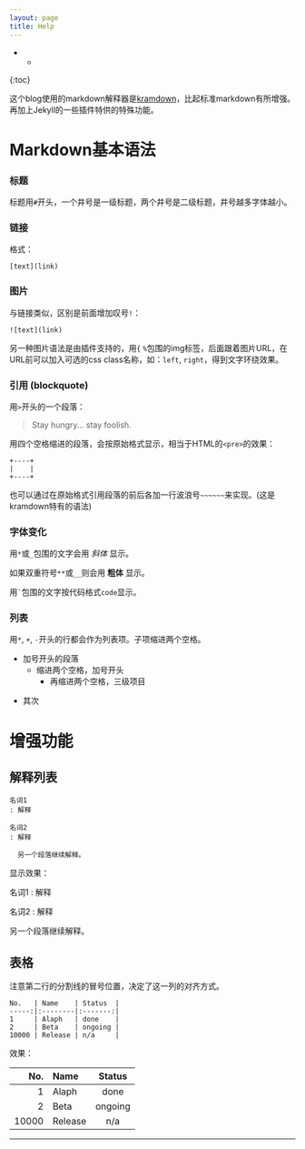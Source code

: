```yaml
---
layout: page
title: Help
---
```


- *
{:toc}

这个blog使用的markdown解释器是[kramdown](http://kramdown.rubyforge.org/quickref.html)，比起标准markdown有所增强。再加上Jekyll的一些插件特供的特殊功能。

# Markdown基本语法

### 标题

标题用`#`开头，一个井号是一级标题，两个井号是二级标题，井号越多字体越小。

### 链接

格式：

    [text](link)

### 图片

与链接类似，区别是前面增加叹号`!`：

    ![text](link)

另一种图片语法是由插件支持的，用`{` `%`包围的img标签，后面跟着图片URL，在URL前可以加入可选的css class名称，如：`left`, `right`，得到文字环绕效果。

### 引用 (blockquote)

用`>`开头的一个段落：

> Stay hungry...
stay foolish.

用四个空格缩进的段落，会按原始格式显示，相当于HTML的`<pre>`的效果：

    +----+
    |    |
    +----+

也可以通过在原始格式引用段落的前后各加一行波浪号`~~~~~~`来实现。(这是kramdown特有的语法)

### 字体变化

用`*`或`_`包围的文字会用 *斜体* 显示。

如果双重符号`**`或`__`则会用 **粗体** 显示。

用`` ` ``包围的文字按代码格式`code`显示。

### 列表

用`*`, `+`, `-`开头的行都会作为列表项。子项缩进两个空格。

+ 加号开头的段落
  + 缩进两个空格，加号开头
    + 再缩进两个空格，三级项目
- 其次

# 增强功能

## 解释列表

~~~~
名词1
: 解释

名词2
: 解释

  另一个段落继续解释。
~~~~

显示效果：

名词1
: 解释

名词2
: 解释

  另一个段落继续解释。

## 表格

注意第二行的分割线的冒号位置，决定了这一列的对齐方式。

    No.   | Name    | Status  |
    -----:|:--------|:-------:|
    1     | Alaph   | done    |
    2     | Beta    | ongoing |
    10000 | Release | n/a     | 

效果：

No.   | Name    | Status  |
-----:|:--------|:-------:|
1     | Alaph   | done    |
2     | Beta    | ongoing |
10000 | Release | n/a     | 



- - - -
